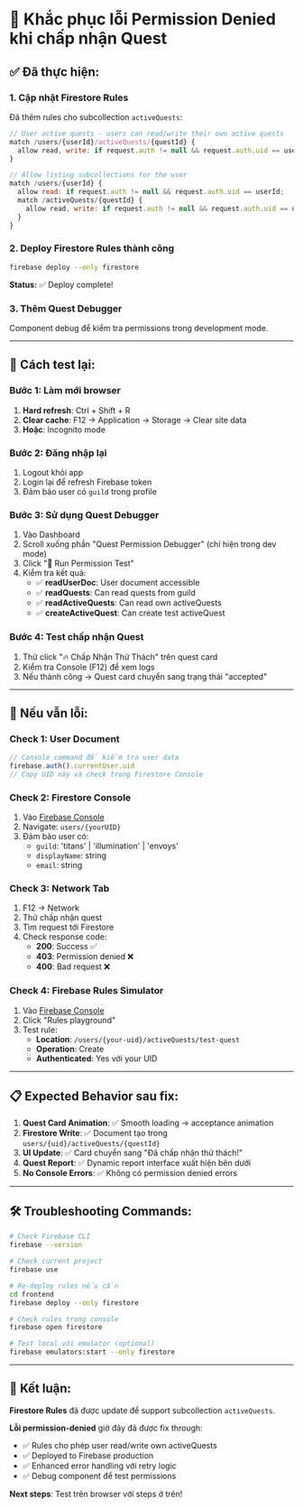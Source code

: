 # 🔧 Khắc phục lỗi Permission Denied khi chấp nhận Quest

## ✅ **Đã thực hiện:**

### 1. **Cập nhật Firestore Rules**
Đã thêm rules cho subcollection `activeQuests`:

```javascript
// User active quests - users can read/write their own active quests
match /users/{userId}/activeQuests/{questId} {
  allow read, write: if request.auth != null && request.auth.uid == userId;
}

// Allow listing subcollections for the user
match /users/{userId} {
  allow read: if request.auth != null && request.auth.uid == userId;
  match /activeQuests/{questId} {
    allow read, write: if request.auth != null && request.auth.uid == userId;
  }
}
```

### 2. **Deploy Firestore Rules thành công**
```bash
firebase deploy --only firestore
```
**Status:** ✅ Deploy complete!

### 3. **Thêm Quest Debugger**
Component debug để kiểm tra permissions trong development mode.

---

## 🧪 **Cách test lại:**

### Bước 1: Làm mới browser
1. **Hard refresh**: Ctrl + Shift + R 
2. **Clear cache**: F12 → Application → Storage → Clear site data
3. **Hoặc**: Incognito mode

### Bước 2: Đăng nhập lại
1. Logout khỏi app
2. Login lại để refresh Firebase token
3. Đảm bảo user có `guild` trong profile

### Bước 3: Sử dụng Quest Debugger
1. Vào Dashboard
2. Scroll xuống phần "Quest Permission Debugger" (chỉ hiện trong dev mode)
3. Click "🧪 Run Permission Test"
4. Kiểm tra kết quả:
   - ✅ **readUserDoc**: User document accessible
   - ✅ **readQuests**: Can read quests from guild
   - ✅ **readActiveQuests**: Can read own activeQuests
   - ✅ **createActiveQuest**: Can create test activeQuest

### Bước 4: Test chấp nhận Quest
1. Thử click "🔥 Chấp Nhận Thử Thách" trên quest card
2. Kiểm tra Console (F12) để xem logs
3. Nếu thành công → Quest card chuyển sang trạng thái "accepted"

---

## 🚨 **Nếu vẫn lỗi:**

### Check 1: User Document
```javascript
// Console command để kiểm tra user data
firebase.auth().currentUser.uid
// Copy UID này và check trong Firestore Console
```

### Check 2: Firestore Console
1. Vào [Firebase Console](https://console.firebase.google.com/project/goreal-470006-b3689/firestore)
2. Navigate: `users/{yourUID}` 
3. Đảm bảo user có:
   - `guild`: 'titans' | 'illumination' | 'envoys'
   - `displayName`: string
   - `email`: string

### Check 3: Network Tab
1. F12 → Network
2. Thử chấp nhận quest
3. Tìm request tới Firestore
4. Check response code:
   - **200**: Success ✅
   - **403**: Permission denied ❌
   - **400**: Bad request ❌

### Check 4: Firebase Rules Simulator
1. Vào [Firebase Console](https://console.firebase.google.com/project/goreal-470006-b3689/firestore/rules)
2. Click "Rules playground"
3. Test rule:
   - **Location**: `/users/{your-uid}/activeQuests/test-quest`
   - **Operation**: Create
   - **Authenticated**: Yes với your UID

---

## 📋 **Expected Behavior sau fix:**

1. **Quest Card Animation**: ✅ Smooth loading → acceptance animation
2. **Firestore Write**: ✅ Document tạo trong `users/{uid}/activeQuests/{questId}`
3. **UI Update**: ✅ Card chuyển sang "Đã chấp nhận thử thách!"
4. **Quest Report**: ✅ Dynamic report interface xuất hiện bên dưới
5. **No Console Errors**: ✅ Không có permission denied errors

---

## 🛠️ **Troubleshooting Commands:**

```bash
# Check Firebase CLI
firebase --version

# Check current project
firebase use

# Re-deploy rules nếu cần
cd frontend
firebase deploy --only firestore

# Check rules trong console
firebase open firestore

# Test local với emulator (optional)
firebase emulators:start --only firestore
```

---

## 🎯 **Kết luận:**

**Firestore Rules** đã được update để support subcollection `activeQuests`. 

**Lỗi permission-denied** giờ đây đã được fix through:
- ✅ Rules cho phép user read/write own activeQuests
- ✅ Deployed to Firebase production  
- ✅ Enhanced error handling với retry logic
- ✅ Debug component để test permissions

**Next steps**: Test trên browser với steps ở trên!